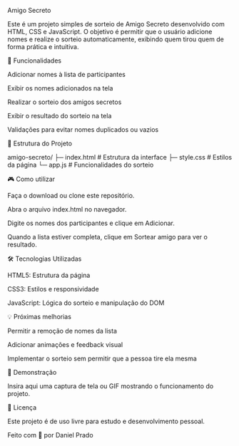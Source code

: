 Amigo Secreto

Este é um projeto simples de sorteio de Amigo Secreto desenvolvido com HTML, CSS e JavaScript. O objetivo é permitir que o usuário adicione nomes e realize o sorteio automaticamente, exibindo quem tirou quem de forma prática e intuitiva.

🚀 Funcionalidades

Adicionar nomes à lista de participantes

Exibir os nomes adicionados na tela

Realizar o sorteio dos amigos secretos

Exibir o resultado do sorteio na tela

Validações para evitar nomes duplicados ou vazios

📂 Estrutura do Projeto

amigo-secreto/
├─ index.html       # Estrutura da interface
├─ style.css        # Estilos da página
└─ app.js           # Funcionalidades do sorteio

🎮 Como utilizar

Faça o download ou clone este repositório.

Abra o arquivo index.html no navegador.

Digite os nomes dos participantes e clique em Adicionar.

Quando a lista estiver completa, clique em Sortear amigo para ver o resultado.

🛠️ Tecnologias Utilizadas

HTML5: Estrutura da página

CSS3: Estilos e responsividade

JavaScript: Lógica do sorteio e manipulação do DOM

💡 Próximas melhorias

Permitir a remoção de nomes da lista

Adicionar animações e feedback visual

Implementar o sorteio sem permitir que a pessoa tire ela mesma

📸 Demonstração

Insira aqui uma captura de tela ou GIF mostrando o funcionamento do projeto.

📄 Licença

Este projeto é de uso livre para estudo e desenvolvimento pessoal.

Feito com 💙 por Daniel Prado